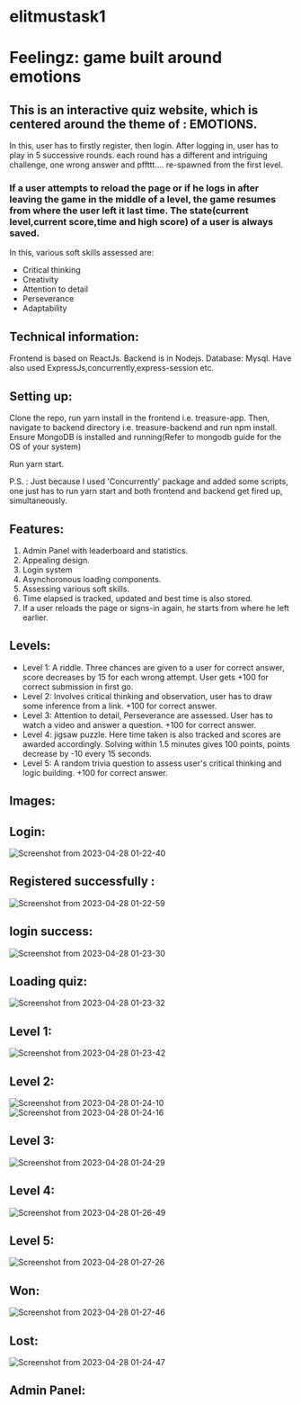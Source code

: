 # elitmustask1

# Feelingz: game built around emotions

## This is an interactive quiz website, which is centered around the theme of : EMOTIONS.

In this, user has to firstly register, then login. After logging in, user has to play in 5 successive rounds. each round has a different and intriguing challenge, one wrong answer and pffttt.... re-spawned from the first level.
### If a user attempts to reload the page or if he logs in after leaving the game in the middle of a level, the game resumes from where the user left it last time. The state(current level,current score,time and high score) of a user is always saved.

In this, various soft skills assessed are:
 - Critical thinking
 - Creativity
 - Attention to detail
 - Perseverance
 - Adaptability

## Technical information:

Frontend is based on ReactJs. Backend is in Nodejs. Database: Mysql. Have also used ExpressJs,concurrently,express-session etc.

## Setting up:
Clone the repo, run yarn install in the frontend i.e. treasure-app. Then, navigate to backend directory i.e. treasure-backend and run npm install. Ensure MongoDB is installed and running(Refer to mongodb guide for the OS of your system)

Run yarn start.

P.S. : Just because I used 'Concurrently' package and added some scripts, one just has to run yarn start and both frontend and backend get fired up, simultaneously.

## Features:
1. Admin Panel with leaderboard and statistics.
2. Appealing design.
3. Login system
4. Asynchoronous loading components.
5. Assessing various soft skills.
6. Time elapsed is tracked, updated and best time is also stored.
7. If a user reloads the page or signs-in again, he starts from where he left earlier.

## Levels:
- Level 1: A riddle. Three chances are given to a user for correct answer, score decreases by 15 for each wrong attempt. User gets +100 for correct submission in first go.
- Level 2: Involves critical thinking and observation, user has to draw some inference from a link. +100 for correct answer.
- Level 3: Attention to detail, Perseverance are assessed. User has to watch a video and answer a question. +100 for correct answer.
- Level 4: jigsaw puzzle. Here time taken is also tracked and scores are awarded accordingly. Solving within 1.5 minutes gives 100 points, points decrease by -10 every 15 seconds.
- Level 5: A random trivia question to assess user's critical thinking and logic building. +100 for correct answer.

## Images:
## Login:

![Screenshot from 2023-04-28 01-22-40](https://user-images.githubusercontent.com/85434037/234979395-f66531ff-e5dc-4dfb-bc7a-475067e625de.png)
## Registered successfully :
![Screenshot from 2023-04-28 01-22-59](https://user-images.githubusercontent.com/85434037/234979578-3a539697-f655-4821-afa9-ce50b36bf3af.png)

## login success:
![Screenshot from 2023-04-28 01-23-30](https://user-images.githubusercontent.com/85434037/234979668-238fbd9e-f92b-465f-9e0b-4648f8c78fab.png)

## Loading quiz:
![Screenshot from 2023-04-28 01-23-32](https://user-images.githubusercontent.com/85434037/234979732-6df61aec-abd3-4ef1-803f-bb89d086ff7b.png)

## Level 1:
![Screenshot from 2023-04-28 01-23-42](https://user-images.githubusercontent.com/85434037/234979798-94d659ce-09fc-4b4f-8b14-367970360ee0.png)

## Level 2:
![Screenshot from 2023-04-28 01-24-10](https://user-images.githubusercontent.com/85434037/234979891-9be6674e-31a9-40fd-80fe-285532ee7fe7.png)
![Screenshot from 2023-04-28 01-24-16](https://user-images.githubusercontent.com/85434037/234979902-e88ad11b-ffe4-408d-a585-4658a1d4b51d.png)

## Level 3:
![Screenshot from 2023-04-28 01-24-29](https://user-images.githubusercontent.com/85434037/234979942-95122f73-54a2-49da-b2ab-5e6430b548df.png)

## Level 4:

![Screenshot from 2023-04-28 01-26-49](https://user-images.githubusercontent.com/85434037/234979970-79a917ea-d505-49f7-a2cc-c2e8197bd116.png)

## Level 5:
![Screenshot from 2023-04-28 01-27-26](https://user-images.githubusercontent.com/85434037/234980031-3a13a2c4-0202-42f6-822d-7f04d4036a90.png)

## Won:
![Screenshot from 2023-04-28 01-27-46](https://user-images.githubusercontent.com/85434037/234980117-bd141872-90d7-4bd7-ac25-79d798db969a.png)

## Lost:
![Screenshot from 2023-04-28 01-24-47](https://user-images.githubusercontent.com/85434037/234980185-daba3cac-be32-4090-a21f-9f668f9ae74a.png)

## Admin Panel:






